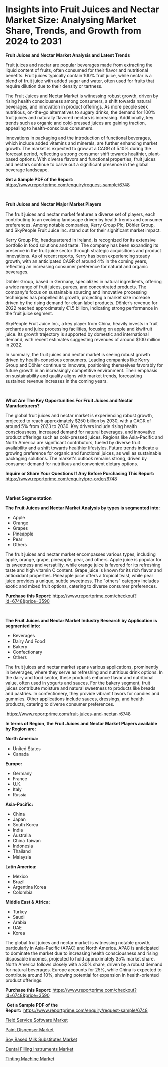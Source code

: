 <p><h1>Insights into Fruit Juices and Nectar Market Size: Analysing Market Share, Trends, and Growth from 2024 to 2031</h1></p><p><strong>Fruit Juices and Nectar Market Analysis and Latest Trends</strong></p>
<p><p>Fruit juices and nectar are popular beverages made from extracting the liquid content of fruits, often consumed for their flavor and nutritional benefits. Fruit juices typically contain 100% fruit juice, while nectar is a blend of fruit juice with added sugar and water, often used for fruits that require dilution due to their density or tartness.</p><p>The Fruit Juices and Nectar Market is witnessing robust growth, driven by rising health consciousness among consumers, a shift towards natural beverages, and innovation in product offerings. As more people seek nutritious, on-the-go alternatives to sugary drinks, the demand for 100% fruit juices and naturally flavored nectars is increasing. Additionally, key trends such as organic and cold-pressed juices are gaining traction, appealing to health-conscious consumers.</p><p>Innovations in packaging and the introduction of functional beverages, which include added vitamins and minerals, are further enhancing market growth. The market is expected to grow at a CAGR of 5.10% during the forecast period, reflecting a strong consumer shift towards healthier, plant-based options. With diverse flavors and functional properties, fruit juices and nectars continue to carve out a significant presence in the global beverage landscape.</p></p>
<p><strong>Get a Sample PDF of the Report:&nbsp;</strong> <a href="https://www.reportprime.com/enquiry/request-sample/6748">https://www.reportprime.com/enquiry/request-sample/6748</a></p>
<p>&nbsp;</p>
<p><strong>Fruit Juices and Nectar Major Market Players</strong></p>
<p><p>The fruit juices and nectar market features a diverse set of players, each contributing to an evolving landscape driven by health trends and consumer preferences. Among notable companies, Kerry Group Plc, Döhler Group, and SkyPeople Fruit Juice Inc. stand out for their significant market impact.</p><p>Kerry Group Plc, headquartered in Ireland, is recognized for its extensive portfolio in food solutions and taste. The company has been expanding its presence in the fruit juice sector through strategic acquisitions and product innovations. As of recent reports, Kerry has been experiencing steady growth, with an anticipated CAGR of around 4% in the coming years, reflecting an increasing consumer preference for natural and organic beverages.</p><p>Döhler Group, based in Germany, specializes in natural ingredients, offering a wide range of fruit juices, purees, and concentrated products. The company's focus on sustainable sourcing and innovative processing techniques has propelled its growth, projecting a market size increase driven by the rising demand for clean label products. Döhler’s revenue for 2022 reached approximately €1.5 billion, indicating strong performance in the fruit juice segment.</p><p>SkyPeople Fruit Juice Inc., a key player from China, heavily invests in fruit orchards and juice processing facilities, focusing on apple and kiwifruit juice. Its growth trajectory is supported by domestic and international demand, with recent estimates suggesting revenues of around $100 million in 2022.</p><p>In summary, the fruit juices and nectar market is seeing robust growth driven by health-conscious consumers. Leading companies like Kerry Group and Döhler continue to innovate, positioning themselves favorably for future growth in an increasingly competitive environment. Their emphasis on sustainability and quality aligns with market trends, forecasting sustained revenue increases in the coming years.</p></p>
<p>&nbsp;</p>
<p><strong>What Are The Key Opportunities For Fruit Juices and Nectar Manufacturers?</strong></p>
<p><p>The global fruit juices and nectar market is experiencing robust growth, projected to reach approximately $250 billion by 2030, with a CAGR of around 5% from 2023 to 2030. Key drivers include rising health consciousness, increased demand for natural beverages, and innovative product offerings such as cold-pressed juices. Regions like Asia-Pacific and North America are significant contributors, fueled by diverse fruit availability and a shift towards healthier lifestyles. Future trends indicate a growing preference for organic and functional juices, as well as sustainable packaging solutions. The market's outlook remains strong, driven by consumer demand for nutritious and convenient dietary options.</p></p>
<p><strong>Inquire or Share Your Questions If Any Before Purchasing This Report:</strong> <a href="https://www.reportprime.com/enquiry/pre-order/6748">https://www.reportprime.com/enquiry/pre-order/6748</a></p>
<p>&nbsp;</p>
<p><strong>Market Segmentation</strong></p>
<p><strong>The Fruit Juices and Nectar Market Analysis by types is segmented into:</strong></p>
<p><ul><li>Apple</li><li>Orange</li><li>Grapes</li><li>Pineapple</li><li>Pear</li><li>Others</li></ul></p>
<p><p>The fruit juices and nectar market encompasses various types, including apple, orange, grape, pineapple, pear, and others. Apple juice is popular for its sweetness and versatility, while orange juice is favored for its refreshing taste and high vitamin C content. Grape juice is known for its rich flavor and antioxidant properties. Pineapple juice offers a tropical twist, while pear juice provides a unique, subtle sweetness. The "others" category includes exotic and mixed fruit options, catering to diverse consumer preferences.</p></p>
<p><strong>Purchase this Report:&nbsp;</strong><a href="https://www.reportprime.com/checkout?id=6748&price=3590">https://www.reportprime.com/checkout?id=6748&price=3590</a></p>
<p>&nbsp;</p>
<p><strong>The Fruit Juices and Nectar Market Industry Research by Application is segmented into:</strong></p>
<p><ul><li>Beverages</li><li>Dairy And Food</li><li>Bakery</li><li>Confectionary</li><li>Others</li></ul></p>
<p><p>The fruit juices and nectar market spans various applications, prominently in beverages, where they serve as refreshing and nutritious drink options. In the dairy and food sector, these products enhance flavor and nutritional value, often used in yogurts and sauces. For the bakery segment, fruit juices contribute moisture and natural sweetness to products like breads and pastries. In confectionery, they provide vibrant flavors for candies and gummies. Other applications include sauces, dressings, and health products, catering to diverse consumer preferences.</p></p>
<p><a href="https://www.reportprime.com/fruit-juices-and-nectar-r6748">&nbsp;https://www.reportprime.com/fruit-juices-and-nectar-r6748</a></p>
<p><strong>In terms of Region, the Fruit Juices and Nectar Market Players available by Region are:</strong></p>
<p>
    <p> <strong> North America: </strong>
        <ul>
            <li>United States</li>
            <li>Canada</li>
        </ul>
        </p> 
    <p> <strong> Europe: </strong>
        <ul>
            <li>Germany</li>
            <li>France</li>
            <li>U.K.</li>
            <li>Italy</li>
            <li>Russia</li>
        </ul>
        </p> 
    <p> <strong> Asia-Pacific: </strong>
        <ul>
            <li>China</li>
            <li>Japan</li>
            <li>South Korea</li>
            <li>India</li>
            <li>Australia</li>
            <li>China Taiwan</li>
            <li>Indonesia</li>
            <li>Thailand</li>
            <li>Malaysia</li>
        </ul>
        </p> 
    <p> <strong> Latin America: </strong>
        <ul>
            <li>Mexico</li>
            <li>Brazil</li>
            <li>Argentina Korea</li>
            <li>Colombia</li>
        </ul>
        </p> 
    <p> <strong> Middle East & Africa: </strong>
        <ul>
            <li>Turkey</li>
            <li>Saudi</li>
            <li>Arabia</li>
            <li>UAE</li>
            <li>Korea</li>
        </ul>
    </p>
    </p>
<p><p>The global fruit juices and nectar market is witnessing notable growth, particularly in Asia-Pacific (APAC) and North America. APAC is anticipated to dominate the market due to increasing health consciousness and rising disposable incomes, projected to hold approximately 35% market share. North America follows closely with a 30% share, driven by a robust demand for natural beverages. Europe accounts for 25%, while China is expected to contribute around 10%, showing potential for expansion in health-oriented product offerings.</p></p>
<p><strong>Purchase this Report: </strong><a href="https://www.reportprime.com/checkout?id=6748&price=3590">https://www.reportprime.com/checkout?id=6748&price=3590</a></p>
<p>&nbsp;<strong>Get a Sample PDF of the Report:&nbsp;&nbsp;</strong><a href="https://www.reportprime.com/enquiry/request-sample/6748">https://www.reportprime.com/enquiry/request-sample/6748</a></p>
<p><strong></strong></p>
<p><p><a href="https://medium.com/@denisewilsogdn64/field-service-software-market-size-is-growing-at-cagr-of-4-9-c5708760c01e">Field Service Software Market</a></p><p><a href="https://issuu.com/reportprime-2/docs/paint-dispenser-market-size-2030.pp_b26678fdae3039">Paint Dispenser Market</a></p><p><a href="https://github.com/HobertDavis43/Market-Research-Report-List-1/blob/main/soy-based-milk-substitutes-market.md">Soy Based Milk Substitutes Market</a></p><p><a href="https://www.linkedin.com/pulse/dental-filling-instruments-market-research-report-exploring-6znue?trackingId=r8Twojx%2BRP6oMqh26Ix0Cg%3D%3D">Dental Filling Instruments Market</a></p><p><a href="https://issuu.com/reportprime-2/docs/tinting-machine-market-size-2030.pp_2c26038edeac3f">Tinting Machine Market</a></p></p>